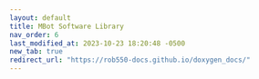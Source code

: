 ```yaml
---
layout: default
title: MBot Software Library
nav_order: 6
last_modified_at: 2023-10-23 18:20:48 -0500
new_tab: true
redirect_url: "https://rob550-docs.github.io/doxygen_docs/"
---
```

